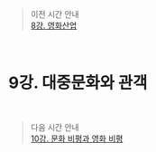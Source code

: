 > 이전 시간 안내  
> [8강. 영화산업](./08_Movie_Industry.md)  

<br>

# 9강. 대중문화와 관객  

<br>

> 다음 시간 안내  
> [10강. 문화 비평과 영화 비평](./10_Cultural_Criticism_and_Movie_Criticism.md)  